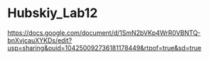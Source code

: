 # Hubskiy_Lab12
https://docs.google.com/document/d/1SmN2bVKp4WrR0VBNTQ-bnXvjcauXYKDs/edit?usp=sharing&ouid=104250092736181178449&rtpof=true&sd=true
